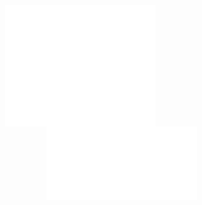 <a href="https://metrics.lecoq.io/about/keyu98">
  <img align="left" width="395" src="./metrics_left.svg"/>
  <img align="right" width="395" src="./metrics_right.svg"/>
</a>
